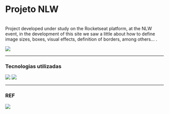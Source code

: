# Projeto NLW

<br>Project developed under study on the Rocketseat platform, at the NLW event, in the development of this site we saw a little about how to define image sizes, boxes, visual effects, definition of borders, among others...
.</br>

<a href="https://www.rocketseat.com.br/" target="_blank"><img src="https://svgshare.com/i/uVC.svg"></a>
<hr>

### Tecnologias utilizadas 
  <img src="https://img.shields.io/badge/HTML5-E34F26?style=for-the-badge&logo=html5&logoColor=white"> <img src="https://img.shields.io/badge/CSS3-1572B6?style=for-the-badge&logo=css3&logoColor=white">
  <hr>

### REF
<a href="https://AndreyEller.github.io/Projeto-NLW/"><img src="https://i.imgur.com/m4fEbOw.png"></a>
